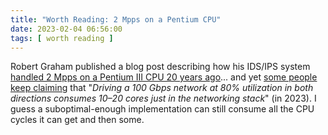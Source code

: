 ```yaml
---
title: "Worth Reading: 2 Mpps on a Pentium CPU"
date: 2023-02-04 06:56:00
tags: [ worth reading ]
---
```

Robert Graham published a blog post describing how his IDS/IPS system [handled 2 Mpps on a Pentium III CPU 20 years ago](https://blog.erratasec.com/2023/01/im-still-bitter-about-slammer.html)... and yet [some people keep claiming](https://blog.ipspace.net/2023/01/data-center-tcp-replacement.html) that "_Driving a 100 Gbps network at 80% utilization in both directions consumes 10–20 cores just in the networking stack_" (in 2023). I guess a suboptimal-enough implementation can still consume all the CPU cycles it can get and then some.

